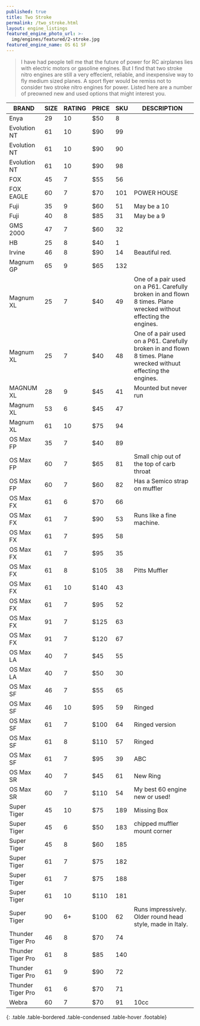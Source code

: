 ```yaml
---
published: true
title: Two Stroke
permalink: /two_stroke.html
layout: engine_listings
featured_engine_photo_url: >-
  img/engines/featured/2-stroke.jpg
featured_engine_name: OS 61 SF
---
```



> I have had people tell me that the future of power for RC airplanes lies with electric motors or gasoline engines. But I find that two stroke nitro engines are still a very effecient, reliable, and inexpensive way to fly medium sized planes. A sport flyer would be remiss not to consider two stroke nitro engines for power. Listed here are a number of preowned new and used options that might interest you.

BRAND             | SIZE  | RATING | PRICE | SKU   | DESCRIPTION
------------------|-------|--------|-------|-------|-------------------- 
Enya              | 29    | 10     | $50   | 8     |
Evolution NT      | 61    | 10     | $90   | 99    |
Evolution NT      | 61    | 10     | $90   | 90    |
Evolution NT      | 61    | 10     | $90   | 98    |
FOX               | 45    | 7      | $55   | 56    |
FOX EAGLE         | 60    | 7      | $70   | 101   | POWER HOUSE
Fuji              | 35    | 9      | $60   | 51    | May be a 10
Fuji              | 40    | 8      | $85   | 31    | May be a 9
GMS 2000          | 47    | 7      | $60   | 32    |
HB                | 25    | 8      | $40   | 1     |
Irvine            | 46    | 8      | $90   | 14    | Beautiful red.
Magnum GP         | 65    | 9      | $65   | 132   |                                 
Magnum XL         | 25    | 7      | $40   | 49    | One of a pair used on a P61. Carefully broken in and flown 8 times.  Plane wrecked without effecting the engines.
Magnum XL         | 25    | 7      | $40   | 48    | One of a pair used on a P61.  Carefully broken in and flown 8 times.  Plane wrecked withuut effecting the engines.
MAGNUM XL         | 28    | 9      | $45   | 41    | Mounted but never run
Magnum XL         | 53    | 6      | $45   | 47    |
Magnum XL         | 61    | 10     | $75   | 94    | 
OS Max FP         | 35    | 7      | $40   | 89    |
OS Max FP         | 60    | 7      | $65   | 81    | Small chip out of the top of carb throat
OS Max FP         | 60    | 7      | $60   | 82    | Has a Semico strap on muffler
OS Max FX         | 61    | 6      | $70   | 66    |
OS Max FX         | 61    | 7      | $90   | 53    | Runs like a fine machine.
OS Max FX         | 61    | 7      | $95   | 58    |
OS Max FX         | 61    | 7      | $95   | 35    |
OS Max FX         | 61    | 8      | $105  | 38    | Pitts Muffler
OS Max FX         | 61    | 10     | $140  | 43    |
OS Max FX         | 61    | 7      | $95   | 52    |
OS Max FX         | 91    | 7      | $125  | 63    |
OS Max FX         | 91    | 7      | $120  | 67    |                                 
OS Max LA         | 40    | 7      | $45   | 55    |
OS Max LA         | 40    | 7      | $50   | 30    |
OS Max SF         | 46    | 7      | $55   | 65    |
OS Max SF         | 46    | 10     | $95   | 59    | Ringed
OS Max SF         | 61    | 7      | $100  | 64    | Ringed version
OS Max SF         | 61    | 8      | $110  | 57    | Ringed
OS Max SF         | 61    | 7      | $95   | 39    | ABC
OS Max SR         | 40    | 7      | $45   | 61    | New Ring
OS Max SR         | 60    | 7      | $110  | 54    | My best 60 engine new or used! 
Super Tiger       | 45    | 10     | $75   | 189   | Missing Box
Super Tiger       | 45    | 6      | $50   | 183   | chipped muffler mount corner
Super Tiger       | 45    | 8      | $60   | 185   |
Super Tiger       | 61    | 7      | $75   | 182   |
Super Tiger       | 61    | 7      | $75   | 188   |
Super Tiger       | 61    | 10     | $110  | 181   |
Super Tiger       | 90    | 6+     | $100  | 62    | Runs impressively.  Older round head style, made in Italy.
Thunder Tiger Pro | 46    | 8      | $70   | 74    |   
Thunder Tiger Pro | 61    | 8      | $85   | 140   |
Thunder Tiger Pro | 61    | 9      | $90   | 72    |
Thunder Tiger Pro | 61    | 6      | $70   | 71    | 
Webra             | 60    | 7      | $70   | 91    | 10cc
{: .table .table-bordered .table-condensed .table-hover .footable}
